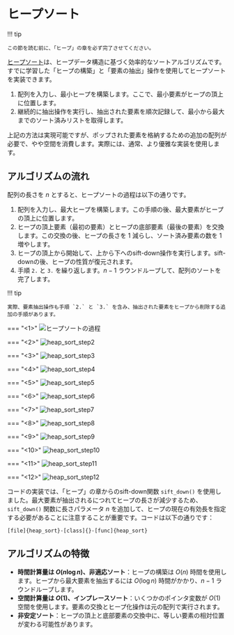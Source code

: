 # ヒープソート

!!! tip

    この節を読む前に、「ヒープ」の章を必ず完了させてください。

<u>ヒープソート</u>は、ヒープデータ構造に基づく効率的なソートアルゴリズムです。すでに学習した「ヒープの構築」と「要素の抽出」操作を使用してヒープソートを実装できます。

1. 配列を入力し、最小ヒープを構築します。ここで、最小要素がヒープの頂上に位置します。
2. 継続的に抽出操作を実行し、抽出された要素を順次記録して、最小から最大までのソート済みリストを取得します。

上記の方法は実現可能ですが、ポップされた要素を格納するための追加の配列が必要で、やや空間を消費します。実際には、通常、より優雅な実装を使用します。

## アルゴリズムの流れ

配列の長さを $n$ とすると、ヒープソートの過程は以下の通りです。

1. 配列を入力し、最大ヒープを構築します。この手順の後、最大要素がヒープの頂上に位置します。
2. ヒープの頂上要素（最初の要素）とヒープの底部要素（最後の要素）を交換します。この交換の後、ヒープの長さを $1$ 減らし、ソート済み要素の数を $1$ 増やします。
3. ヒープの頂上から開始して、上から下へのsift-down操作を実行します。sift-downの後、ヒープの性質が復元されます。
4. 手順 `2.` と `3.` を繰り返します。$n - 1$ ラウンドループして、配列のソートを完了します。

!!! tip

    実際、要素抽出操作も手順 `2.` と `3.` を含み、抽出された要素をヒープから削除する追加の手順があります。

=== "<1>"
    ![ヒープソートの過程](heap_sort.assets/heap_sort_step1.png)

=== "<2>"
    ![heap_sort_step2](heap_sort.assets/heap_sort_step2.png)

=== "<3>"
    ![heap_sort_step3](heap_sort.assets/heap_sort_step3.png)

=== "<4>"
    ![heap_sort_step4](heap_sort.assets/heap_sort_step4.png)

=== "<5>"
    ![heap_sort_step5](heap_sort.assets/heap_sort_step5.png)

=== "<6>"
    ![heap_sort_step6](heap_sort.assets/heap_sort_step6.png)

=== "<7>"
    ![heap_sort_step7](heap_sort.assets/heap_sort_step7.png)

=== "<8>"
    ![heap_sort_step8](heap_sort.assets/heap_sort_step8.png)

=== "<9>"
    ![heap_sort_step9](heap_sort.assets/heap_sort_step9.png)

=== "<10>"
    ![heap_sort_step10](heap_sort.assets/heap_sort_step10.png)

=== "<11>"
    ![heap_sort_step11](heap_sort.assets/heap_sort_step11.png)

=== "<12>"
    ![heap_sort_step12](heap_sort.assets/heap_sort_step12.png)

コードの実装では、「ヒープ」の章からのsift-down関数 `sift_down()` を使用しました。最大要素が抽出されるにつれてヒープの長さが減少するため、`sift_down()` 関数に長さパラメータ $n$ を追加して、ヒープの現在の有効長を指定する必要があることに注意することが重要です。コードは以下の通りです：

```src
[file]{heap_sort}-[class]{}-[func]{heap_sort}
```

## アルゴリズムの特徴

- **時間計算量は $O(n \log n)$、非適応ソート**：ヒープの構築は $O(n)$ 時間を使用します。ヒープから最大要素を抽出するには $O(\log n)$ 時間がかかり、$n - 1$ ラウンドループします。
- **空間計算量は $O(1)$、インプレースソート**：いくつかのポインタ変数が $O(1)$ 空間を使用します。要素の交換とヒープ化操作は元の配列で実行されます。
- **非安定ソート**：ヒープの頂上と底部要素の交換中に、等しい要素の相対位置が変わる可能性があります。
